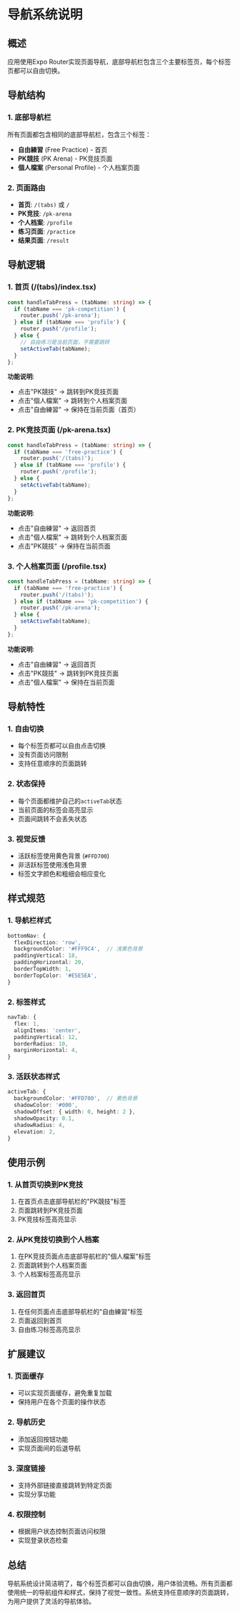 # 导航系统说明

## 概述
应用使用Expo Router实现页面导航，底部导航栏包含三个主要标签页，每个标签页都可以自由切换。

## 导航结构

### 1. 底部导航栏
所有页面都包含相同的底部导航栏，包含三个标签：

- **自由練習** (Free Practice) - 首页
- **PK競技** (PK Arena) - PK竞技页面  
- **個人檔案** (Personal Profile) - 个人档案页面

### 2. 页面路由
- **首页**: `/(tabs)` 或 `/`
- **PK竞技**: `/pk-arena`
- **个人档案**: `/profile`
- **练习页面**: `/practice`
- **结果页面**: `/result`

## 导航逻辑

### 1. 首页 (/(tabs)/index.tsx)
```typescript
const handleTabPress = (tabName: string) => {
  if (tabName === 'pk-competition') {
    router.push('/pk-arena');
  } else if (tabName === 'profile') {
    router.push('/profile');
  } else {
    // 自由练习是当前页面，不需要跳转
    setActiveTab(tabName);
  }
};
```

**功能说明**:
- 点击"PK競技" → 跳转到PK竞技页面
- 点击"個人檔案" → 跳转到个人档案页面
- 点击"自由練習" → 保持在当前页面（首页）

### 2. PK竞技页面 (/pk-arena.tsx)
```typescript
const handleTabPress = (tabName: string) => {
  if (tabName === 'free-practice') {
    router.push('/(tabs)');
  } else if (tabName === 'profile') {
    router.push('/profile');
  } else {
    setActiveTab(tabName);
  }
};
```

**功能说明**:
- 点击"自由練習" → 返回首页
- 点击"個人檔案" → 跳转到个人档案页面
- 点击"PK競技" → 保持在当前页面

### 3. 个人档案页面 (/profile.tsx)
```typescript
const handleTabPress = (tabName: string) => {
  if (tabName === 'free-practice') {
    router.push('/(tabs)');
  } else if (tabName === 'pk-competition') {
    router.push('/pk-arena');
  } else {
    setActiveTab(tabName);
  }
};
```

**功能说明**:
- 点击"自由練習" → 返回首页
- 点击"PK競技" → 跳转到PK竞技页面
- 点击"個人檔案" → 保持在当前页面

## 导航特性

### 1. 自由切换
- 每个标签页都可以自由点击切换
- 没有页面访问限制
- 支持任意顺序的页面跳转

### 2. 状态保持
- 每个页面都维护自己的`activeTab`状态
- 当前页面的标签会高亮显示
- 页面间跳转不会丢失状态

### 3. 视觉反馈
- 活跃标签使用黄色背景 (`#FFD700`)
- 非活跃标签使用浅色背景
- 标签文字颜色和粗细会相应变化

## 样式规范

### 1. 导航栏样式
```typescript
bottomNav: {
  flexDirection: 'row',
  backgroundColor: '#FFF9C4',  // 浅黄色背景
  paddingVertical: 18,
  paddingHorizontal: 20,
  borderTopWidth: 1,
  borderTopColor: '#E5E5EA',
}
```

### 2. 标签样式
```typescript
navTab: {
  flex: 1,
  alignItems: 'center',
  paddingVertical: 12,
  borderRadius: 10,
  marginHorizontal: 4,
}
```

### 3. 活跃状态样式
```typescript
activeTab: {
  backgroundColor: '#FFD700',  // 黄色背景
  shadowColor: '#000',
  shadowOffset: { width: 0, height: 2 },
  shadowOpacity: 0.1,
  shadowRadius: 4,
  elevation: 2,
}
```

## 使用示例

### 1. 从首页切换到PK竞技
1. 在首页点击底部导航栏的"PK競技"标签
2. 页面跳转到PK竞技页面
3. PK竞技标签高亮显示

### 2. 从PK竞技切换到个人档案
1. 在PK竞技页面点击底部导航栏的"個人檔案"标签
2. 页面跳转到个人档案页面
3. 个人档案标签高亮显示

### 3. 返回首页
1. 在任何页面点击底部导航栏的"自由練習"标签
2. 页面返回到首页
3. 自由练习标签高亮显示

## 扩展建议

### 1. 页面缓存
- 可以实现页面缓存，避免重复加载
- 保持用户在各个页面的操作状态

### 2. 导航历史
- 添加返回按钮功能
- 实现页面间的后退导航

### 3. 深度链接
- 支持外部链接直接跳转到特定页面
- 实现分享功能

### 4. 权限控制
- 根据用户状态控制页面访问权限
- 实现登录状态检查

## 总结

导航系统设计简洁明了，每个标签页都可以自由切换，用户体验流畅。所有页面都使用统一的导航组件和样式，保持了视觉一致性。系统支持任意顺序的页面跳转，为用户提供了灵活的导航体验。
